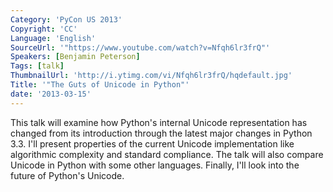 ```yaml
---
Category: 'PyCon US 2013'
Copyright: 'CC'
Language: 'English'
SourceUrl: '"https://www.youtube.com/watch?v=Nfqh6lr3frQ"'
Speakers: [Benjamin Peterson]
Tags: [talk]
ThumbnailUrl: 'http://i.ytimg.com/vi/Nfqh6lr3frQ/hqdefault.jpg'
Title: '"The Guts of Unicode in Python"'
date: '2013-03-15'
---
```

This talk will examine how Python's internal Unicode representation has changed from its introduction through the latest major changes in Python 3.3. I'll present properties of the current Unicode implementation like algorithmic complexity and standard compliance. The talk will also compare Unicode in Python with some other languages. Finally, I'll look into the future of Python's Unicode.